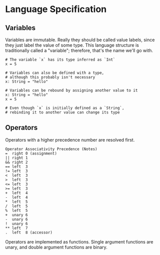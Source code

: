 # Language Specification

## Variables

Variables are immutable. Really they should be called value labels, since they
just label the value of some type. This language structure is traditionally
called a "variable"; therefore, that's the name we'll go with.

```
# The variable `x` has its type inferred as `Int`
x = 5
```

```
# Variables can also be defined with a type,
# although this probably isn't necessary
x: String = "hello"
```

```
# Variables can be rebound by assigning another value to it
x: String = "hello"
x = 5

# Even though `x` is initially defined as a `String`,
# rebinding it to another value can change its type
```

## Operators

Operators with a higher precedence number are resolved first.

```
Operator Associativity Precedence (Notes)
=  right 0 (assignment)
|| right 1
&& right 2
== left  3
!= left  3
<  left  3
>  left  3
<= left  3
>= left  3
+  left  4
-  left  4
*  left  5
/  left  5
%  left  5
+  unary 6
-  unary 6
!  unary 6
** left  7
.  left  8 (accessor)
```

Operators are implemented as functions. Single argument functions are unary, and
double argument functions are binary.
